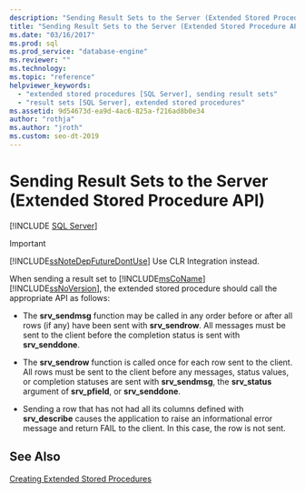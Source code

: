 ```yaml
---
description: "Sending Result Sets to the Server (Extended Stored Procedure API)"
title: "Sending Result Sets to the Server (Extended Stored Procedure API)"
ms.date: "03/16/2017"
ms.prod: sql
ms.prod_service: "database-engine"
ms.reviewer: ""
ms.technology: 
ms.topic: "reference"
helpviewer_keywords: 
  - "extended stored procedures [SQL Server], sending result sets"
  - "result sets [SQL Server], extended stored procedures"
ms.assetid: 9d54673d-ea9d-4ac6-825a-f216ad8b0e34
author: "rothja"
ms.author: "jroth"
ms.custom: seo-dt-2019
---
```

# Sending Result Sets to the Server (Extended Stored Procedure API)
 [!INCLUDE [SQL Server](../../includes/applies-to-version/sqlserver.md)]
    
> [!IMPORTANT]  
>  [!INCLUDE[ssNoteDepFutureDontUse](../../includes/ssnotedepfuturedontuse-md.md)] Use CLR Integration instead.  
  
 When sending a result set to [!INCLUDE[msCoName](../../includes/msconame-md.md)] [!INCLUDE[ssNoVersion](../../includes/ssnoversion-md.md)], the extended stored procedure should call the appropriate API as follows:  
  
-   The **srv_sendmsg** function may be called in any order before or after all rows (if any) have been sent with **srv_sendrow**. All messages must be sent to the client before the completion status is sent with **srv_senddone**.  
  
-   The **srv_sendrow** function is called once for each row sent to the client. All rows must be sent to the client before any messages, status values, or completion statuses are sent with **srv_sendmsg**, the **srv_status** argument of **srv_pfield**, or **srv_senddone**.  
  
-   Sending a row that has not had all its columns defined with **srv_describe** causes the application to raise an informational error message and return FAIL to the client. In this case, the row is not sent.  
  
## See Also  
 [Creating Extended Stored Procedures](../../relational-databases/extended-stored-procedures-programming/creating-extended-stored-procedures.md)  
  
  
